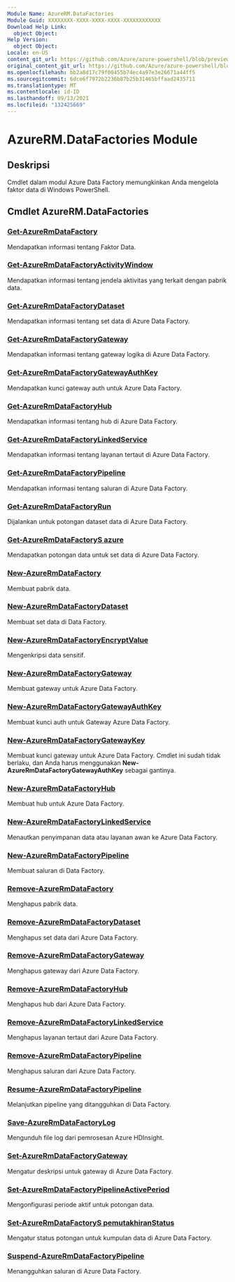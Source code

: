 ```yaml
---
Module Name: AzureRM.DataFactories
Module Guid: XXXXXXXX-XXXX-XXXX-XXXX-XXXXXXXXXXXX
Download Help Link:
  object Object: 
Help Version:
  object Object: 
Locale: en-US
content_git_url: https://github.com/Azure/azure-powershell/blob/preview/src/ResourceManager/DataFactories/Commands.DataFactories/help/AzureRM.DataFactories.md
original_content_git_url: https://github.com/Azure/azure-powershell/blob/preview/src/ResourceManager/DataFactories/Commands.DataFactories/help/AzureRM.DataFactories.md
ms.openlocfilehash: bb2a8d17c79f00455b74ec4a97e3e26671a44ff5
ms.sourcegitcommit: 6dce6f7972b2236b87b25b31465bffaad2435711
ms.translationtype: MT
ms.contentlocale: id-ID
ms.lasthandoff: 09/13/2021
ms.locfileid: "132425669"
---
```

# AzureRM.DataFactories Module
## Deskripsi
Cmdlet dalam modul Azure Data Factory memungkinkan Anda mengelola faktor data di Windows PowerShell.

## Cmdlet AzureRM.DataFactories
### [Get-AzureRmDataFactory](Get-AzureRmDataFactory.md)
Mendapatkan informasi tentang Faktor Data.

### [Get-AzureRmDataFactoryActivityWindow](Get-AzureRmDataFactoryActivityWindow.md)
Mendapatkan informasi tentang jendela aktivitas yang terkait dengan pabrik data.

### [Get-AzureRmDataFactoryDataset](Get-AzureRmDataFactoryDataset.md)
Mendapatkan informasi tentang set data di Azure Data Factory.

### [Get-AzureRmDataFactoryGateway](Get-AzureRmDataFactoryGateway.md)
Mendapatkan informasi tentang gateway logika di Azure Data Factory.

### [Get-AzureRmDataFactoryGatewayAuthKey](Get-AzureRmDataFactoryGatewayAuthKey.md)
Mendapatkan kunci gateway auth untuk Azure Data Factory.

### [Get-AzureRmDataFactoryHub](Get-AzureRmDataFactoryHub.md)
Mendapatkan informasi tentang hub di Azure Data Factory.

### [Get-AzureRmDataFactoryLinkedService](Get-AzureRmDataFactoryLinkedService.md)
Mendapatkan informasi tentang layanan tertaut di Azure Data Factory.

### [Get-AzureRmDataFactoryPipeline](Get-AzureRmDataFactoryPipeline.md)
Mendapatkan informasi tentang saluran di Azure Data Factory.

### [Get-AzureRmDataFactoryRun](Get-AzureRmDataFactoryRun.md)
Dijalankan untuk potongan dataset data di Azure Data Factory.

### [Get-AzureRmDataFactoryS azure](Get-AzureRmDataFactorySlice.md)
Mendapatkan potongan data untuk set data di Azure Data Factory.

### [New-AzureRmDataFactory](New-AzureRmDataFactory.md)
Membuat pabrik data.

### [New-AzureRmDataFactoryDataset](New-AzureRmDataFactoryDataset.md)
Membuat set data di Data Factory.

### [New-AzureRmDataFactoryEncryptValue](New-AzureRmDataFactoryEncryptValue.md)
Mengenkripsi data sensitif.

### [New-AzureRmDataFactoryGateway](New-AzureRmDataFactoryGateway.md)
Membuat gateway untuk Azure Data Factory.

### [New-AzureRmDataFactoryGatewayAuthKey](New-AzureRmDataFactoryGatewayAuthKey.md)
Membuat kunci auth untuk Gateway Azure Data Factory.

### [New-AzureRmDataFactoryGatewayKey](New-AzureRmDataFactoryGatewayKey.md)
Membuat kunci gateway untuk Azure Data Factory. Cmdlet ini sudah tidak berlaku, dan Anda harus menggunakan **New-AzureRmDataFactoryGatewayAuthKey** sebagai gantinya.

### [New-AzureRmDataFactoryHub](New-AzureRmDataFactoryHub.md)
Membuat hub untuk Azure Data Factory.

### [New-AzureRmDataFactoryLinkedService](New-AzureRmDataFactoryLinkedService.md)
Menautkan penyimpanan data atau layanan awan ke Azure Data Factory.

### [New-AzureRmDataFactoryPipeline](New-AzureRmDataFactoryPipeline.md)
Membuat saluran di Data Factory.

### [Remove-AzureRmDataFactory](Remove-AzureRmDataFactory.md)
Menghapus pabrik data.

### [Remove-AzureRmDataFactoryDataset](Remove-AzureRmDataFactoryDataset.md)
Menghapus set data dari Azure Data Factory.

### [Remove-AzureRmDataFactoryGateway](Remove-AzureRmDataFactoryGateway.md)
Menghapus gateway dari Azure Data Factory.

### [Remove-AzureRmDataFactoryHub](Remove-AzureRmDataFactoryHub.md)
Menghapus hub dari Azure Data Factory.

### [Remove-AzureRmDataFactoryLinkedService](Remove-AzureRmDataFactoryLinkedService.md)
Menghapus layanan tertaut dari Azure Data Factory.

### [Remove-AzureRmDataFactoryPipeline](Remove-AzureRmDataFactoryPipeline.md)
Menghapus saluran dari Azure Data Factory.

### [Resume-AzureRmDataFactoryPipeline](Resume-AzureRmDataFactoryPipeline.md)
Melanjutkan pipeline yang ditangguhkan di Data Factory.

### [Save-AzureRmDataFactoryLog](Save-AzureRmDataFactoryLog.md)
Mengunduh file log dari pemrosesan Azure HDInsight.

### [Set-AzureRmDataFactoryGateway](Set-AzureRmDataFactoryGateway.md)
Mengatur deskripsi untuk gateway di Azure Data Factory.

### [Set-AzureRmDataFactoryPipelineActivePeriod](Set-AzureRmDataFactoryPipelineActivePeriod.md)
Mengonfigurasi periode aktif untuk potongan data.

### [Set-AzureRmDataFactoryS pemutakhiranStatus](Set-AzureRmDataFactorySliceStatus.md)
Mengatur status potongan untuk kumpulan data di Azure Data Factory.

### [Suspend-AzureRmDataFactoryPipeline](Suspend-AzureRmDataFactoryPipeline.md)
Menangguhkan saluran di Azure Data Factory.

